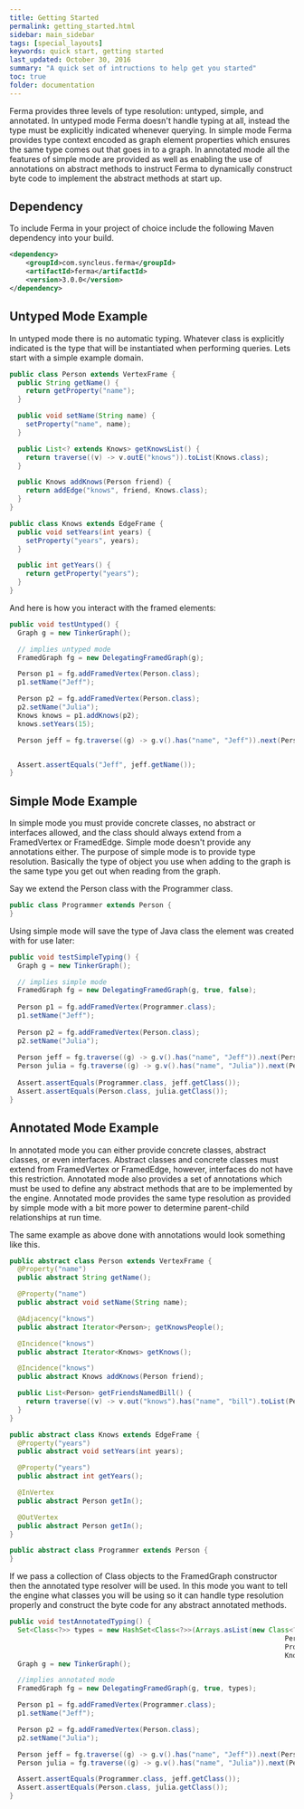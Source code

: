 ```yaml
---
title: Getting Started
permalink: getting_started.html
sidebar: main_sidebar
tags: [special_layouts]
keywords: quick start, getting started
last_updated: October 30, 2016
summary: "A quick set of intructions to help get you started"
toc: true
folder: documentation
---
```


Ferma provides three levels of type resolution: untyped, simple, and annotated. In untyped mode Ferma doesn't handle typing at all, instead the type must be explicitly indicated whenever querying. In simple mode Ferma provides type context encoded as graph element properties which ensures the same type comes out that goes in to a graph. In annotated mode all the features of simple mode are provided as well as enabling the use of annotations on abstract methods to instruct Ferma to dynamically construct byte code to implement the abstract methods at start up.

## Dependency

To include Ferma in your project of choice include the following Maven dependency into your build.

```xml
<dependency>
    <groupId>com.syncleus.ferma</groupId>
    <artifactId>ferma</artifactId>
    <version>3.0.0</version>
</dependency>
```

## Untyped Mode Example

In untyped mode there is no automatic typing. Whatever class is explicitly indicated is the type that will be instantiated when performing queries. Lets start with a simple example domain.

```java
public class Person extends VertexFrame {
  public String getName() {
    return getProperty("name");
  }

  public void setName(String name) {
    setProperty("name", name);
  }

  public List<? extends Knows> getKnowsList() {
    return traverse((v) -> v.outE("knows")).toList(Knows.class);
  }

  public Knows addKnows(Person friend) {
    return addEdge("knows", friend, Knows.class);
  }
}

public class Knows extends EdgeFrame {
  public void setYears(int years) {
    setProperty("years", years);
  }

  public int getYears() {
    return getProperty("years");
  }
}
```

And here is how you interact with the framed elements:

```java
public void testUntyped() {
  Graph g = new TinkerGraph();

  // implies untyped mode
  FramedGraph fg = new DelegatingFramedGraph(g);

  Person p1 = fg.addFramedVertex(Person.class);
  p1.setName("Jeff");

  Person p2 = fg.addFramedVertex(Person.class);
  p2.setName("Julia");
  Knows knows = p1.addKnows(p2);
  knows.setYears(15);

  Person jeff = fg.traverse((g) -> g.v().has("name", "Jeff")).next(Person.class);


  Assert.assertEquals("Jeff", jeff.getName());
}
```

## Simple Mode Example

In simple mode you must provide concrete classes, no abstract or interfaces allowed, and the class should always extend from a FramedVertex or FramedEdge. Simple mode doesn't provide any annotations either. The purpose of simple mode is to provide type resolution. Basically the type of object you use when adding to the graph is the same type you get out when reading from the graph.

Say we extend the Person class with the Programmer class.

```java
public class Programmer extends Person {
}
```

Using simple mode will save the type of Java class the element was created with for use later:

```java
public void testSimpleTyping() {
  Graph g = new TinkerGraph();

  // implies simple mode
  FramedGraph fg = new DelegatingFramedGraph(g, true, false);
  
  Person p1 = fg.addFramedVertex(Programmer.class);
  p1.setName("Jeff");
  
  Person p2 = fg.addFramedVertex(Person.class);
  p2.setName("Julia");
  
  Person jeff = fg.traverse((g) -> g.v().has("name", "Jeff")).next(Person.class);
  Person julia = fg.traverse((g) -> g.v().has("name", "Julia")).next(Person.class);
  
  Assert.assertEquals(Programmer.class, jeff.getClass());
  Assert.assertEquals(Person.class, julia.getClass());
}
```

## Annotated Mode Example

In annotated mode you can either provide concrete classes, abstract classes, or even interfaces. Abstract classes and concrete classes must extend from FramedVertex or FramedEdge, however, interfaces do not have this restriction. Annotated mode also provides a set of annotations which must be used to define any abstract methods that are to be implemented by the engine. Annotated mode provides the same type resolution as provided by simple mode with a bit more power to determine parent-child relationships at run time.

The same example as above done with annotations would look something like this.

```java
public abstract class Person extends VertexFrame {
  @Property("name")
  public abstract String getName();

  @Property("name")
  public abstract void setName(String name);

  @Adjacency("knows")
  public abstract Iterator<Person>; getKnowsPeople();

  @Incidence("knows")
  public abstract Iterator<Knows> getKnows();

  @Incidence("knows")
  public abstract Knows addKnows(Person friend);

  public List<Person> getFriendsNamedBill() {
    return traverse((v) -> v.out("knows").has("name", "bill").toList(Person.class);
  }
}

public abstract class Knows extends EdgeFrame {
  @Property("years")
  public abstract void setYears(int years);

  @Property("years")
  public abstract int getYears();

  @InVertex
  public abstract Person getIn();

  @OutVertex
  public abstract Person getIn();
}

public abstract class Programmer extends Person {
}
```

If we pass a collection of Class objects to the FramedGraph constructor then the annotated type resolver will be used. In this mode you want to tell the engine what classes you will be using so it can handle type resolution properly and construct the byte code for any abstract annotated methods.

```java
public void testAnnotatedTyping() {
  Set<Class<?>> types = new HashSet<Class<?>>(Arrays.asList(new Class<?>[]{
                                                                    Person.class,
                                                                    Programmer.class,
                                                                    Knows.class}));
  Graph g = new TinkerGraph();

  //implies annotated mode
  FramedGraph fg = new DelegatingFramedGraph(g, true, types);

  Person p1 = fg.addFramedVertex(Programmer.class);
  p1.setName("Jeff");

  Person p2 = fg.addFramedVertex(Person.class);
  p2.setName("Julia");

  Person jeff = fg.traverse((g) -> g.v().has("name", "Jeff")).next(Person.class);
  Person julia = fg.traverse((g) -> g.v().has("name", "Julia")).next(Person.class);

  Assert.assertEquals(Programmer.class, jeff.getClass());
  Assert.assertEquals(Person.class, julia.getClass());
}
```
